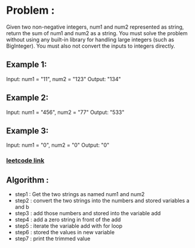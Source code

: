 # Problem :
Given two non-negative integers, num1 and num2 represented as string, return the sum of num1 and num2 as a string.
You must solve the problem without using any built-in library for handling large integers (such as BigInteger). You 
must also not convert the inputs to integers directly.


## Example 1:
Input: num1 = "11", num2 = "123"
Output: "134"

## Example 2:
Input: num1 = "456", num2 = "77"
Output: "533"

## Example 3:
Input: num1 = "0", num2 = "0"
Output: "0"


### [leetcode link]("https://leetcode.com/problems/add-strings/")


## Algorithm :

- step1 : Get the two strings as named num1 and num2
- step2 : convert the two strings into the numbers and stored variables a and b
- step3 : add those numbers and stored into the variable add
- step4 : add a zero string in front of the add
- step5 : iterate the variable add with for loop
- step6 : stored the values in new variable
- step7 : print the trimmed value 



